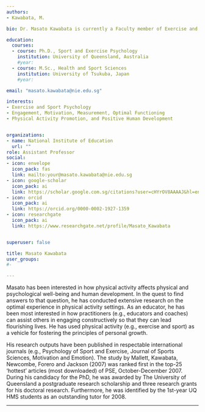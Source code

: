 ```yaml
---
authors:
- Kawabata, M.

bio: Dr. Masato Kawabata is currently a Faculty member of Exercise and Sport Psychology at Physical Education and Sports Science (PESS), National Institute of Education.

education:
  courses:
  - course: Ph.D., Sport and Exercise Psychology
    institution: University of Queensland, Australia
    #year:
  - course: M.Sc., Health and Sport Sciences
    institution: University of Tsukuba, Japan
    #year: 

email: "masato.kawabata@nie.edu.sg"

interests:
- Exercise and Sport Psychology
- Engagement, Motivation, Measurement, Optimal Functioning
- Physical Activity Promotion, and Positive Human Development


organizations:
- name: National Institute of Education
  url: ""
role: Assistant Professor
social:
- icon: envelope
  icon_pack: fas
  link: mailto:your@masato.kawabata@nie.edu.sg
- icon: google-scholar
  icon_pack: ai
  link: https://scholar.google.com.sg/citations?user=cHYrOV8AAAAJ&hl=en
- icon: orcid
  icon_pack: ai
  link: https://orcid.org/0000-0002-1927-1359
- icon: researchgate
  icon_pack: ai
  link: https://www.researchgate.net/profile/Masato_Kawabata


superuser: false

title: Masato Kawabata
user_groups:
#- 

---
```

Masato has been interested in how physical activity affects physical and psychological well-being and human development. 
In the quest to find answers to that question, he has conducted extensive research on the optimal experience in physical activity settings. 
As an educator, he has been most interested in how practitioners (e.g., educators and coaches) can assist others in engaging constructively so that they can lead flourishing lives. 
He has used physical activity (e.g., exercise and sport) as a vehicle for fostering the principles of personal growth.

His research outputs have been published in respectable international journals (e.g., Psychology of Sport and Exercise, Journal of Sports Sciences, Motivation and Emotion). 
The study by Mallett, Kawabata, Newcombe, Forero and Jackson (2007) was ranked first in the top-25 ‘hottest’ articles (most downloaded) of PSE, October-December 2007. 
During his candidacy for the PhD, he was awarded by The University of Queensland a postgraduate research scholarship and three research grants for his doctoral research. 
Furthermore, he was identified by the 1st-year UQ HMS students as an outstanding tutor for 2008.

--- 